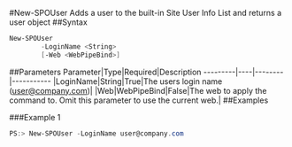 #New-SPOUser
Adds a user to the built-in Site User Info List and returns a user object
##Syntax
```powershell
New-SPOUser
        -LoginName <String>
        [-Web <WebPipeBind>]
```


##Parameters
Parameter|Type|Required|Description
---------|----|--------|-----------
|LoginName|String|True|The users login name (user@company.com)|
|Web|WebPipeBind|False|The web to apply the command to. Omit this parameter to use the current web.|
##Examples

###Example 1
```powershell
PS:> New-SPOUser -LoginName user@company.com
```

